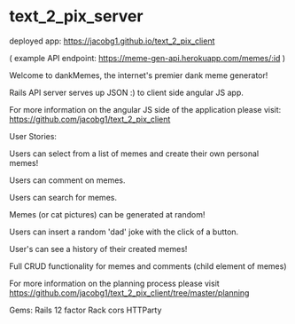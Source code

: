 # text_2_pix_server



deployed app: https://jacobg1.github.io/text_2_pix_client

( example API endpoint: https://meme-gen-api.herokuapp.com/memes/:id )


Welcome to dankMemes, the internet's premier dank meme generator!  

Rails API server serves up JSON :) to client side angular JS app.

For more information on the angular JS side of the application please visit:
https://github.com/jacobg1/text_2_pix_client


User Stories:

Users can select from a list of memes and create their own personal memes!

Users can comment on memes.

Users can search for memes.

Memes (or cat pictures) can be generated at random!

Users can insert a random 'dad' joke with the click of a button.

User's can see a history of their created memes!

Full CRUD functionality for memes and comments (child element of memes)

For more information on the planning process please visit https://github.com/jacobg1/text_2_pix_client/tree/master/planning

Gems:
Rails 12 factor
Rack cors
HTTParty
